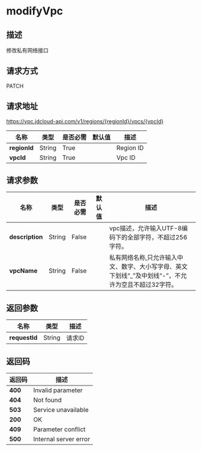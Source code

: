 # modifyVpc


## 描述
修改私有网络接口

## 请求方式
PATCH

## 请求地址
https://vpc.jdcloud-api.com/v1/regions/{regionId}/vpcs/{vpcId}

|名称|类型|是否必需|默认值|描述|
|---|---|---|---|---|
|**regionId**|String|True| |Region ID|
|**vpcId**|String|True| |Vpc ID|

## 请求参数
|名称|类型|是否必需|默认值|描述|
|---|---|---|---|---|
|**description**|String|False| |vpc描述，允许输入UTF-8编码下的全部字符，不超过256字符。|
|**vpcName**|String|False| |私有网络名称,只允许输入中文、数字、大小写字母、英文下划线“_”及中划线“-”，不允许为空且不超过32字符。|


## 返回参数
|名称|类型|描述|
|---|---|---|
|**requestId**|String|请求ID|


## 返回码
|返回码|描述|
|---|---|
|**400**|Invalid parameter|
|**404**|Not found|
|**503**|Service unavailable|
|**200**|OK|
|**409**|Parameter conflict|
|**500**|Internal server error|
